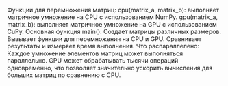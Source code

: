 Функции для перемножения матриц:
  cpu(matrix_a, matrix_b): выполняет матричное умножение на CPU с использованием NumPy.
  gpu(matrix_a, matrix_b): выполняет матричное умножение на GPU с использованием CuPy.
Основная функция main():
  Создает матрицы различных размеров.
  Вызывает функции для перемножения на CPU и GPU.
  Сравнивает результаты и измеряет время выполнения.
Что распараллелено:
  Каждое умножение элементов матриц может выполняться параллельно.
  GPU может обрабатывать тысячи операций одновременно, что позволяет значительно ускорить вычисления для больших матриц по сравнению с CPU.
